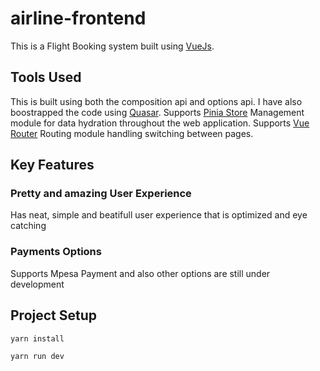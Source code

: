 # airline-frontend

This is a Flight Booking system built using [VueJs](https://vuejs.org/).  

## Tools Used

This is built using both the composition api and options api. I have also boostrapped the code using [Quasar](https://quasar.dev/).
Supports [Pinia Store](https://pinia.com) Management module for data hydration throughout the web application.
Supports [Vue Router](https://vue-router.vuejs.com) Routing module handling switching between pages.


## Key Features

### Pretty and amazing User Experience

Has neat, simple and beatifull user experience that is optimized and eye catching 

### Payments Options

Supports Mpesa Payment and also other options are still under development

## Project Setup

```sh
yarn install 
```

```sh
yarn run dev
```
